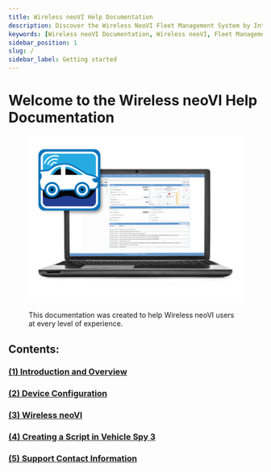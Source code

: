 ```yaml
---
title: Wireless neoVI Help Documentation
description: Discover the Wireless NeoVI Fleet Management System by Intrepid Control Systems, offering advanced telematics solutions for efficient vehicle monitoring and data collection. 
keywords: [Wireless neoVI Documentation, Wireless neoVI, Fleet Management System, Telematics Solutions, Vehicle Monitoring, Data Collection, Intrepid Control Systems, Fleet Telemetry, Wireless Fleet Management, Automotive Data Logging]
sidebar_position: 1
slug: /
sidebar_label: Getting started
---
```


# Welcome to the Wireless neoVI Help Documentation

<div class="text--center wivi-img">

<figure>

![Wireless neoVI Help Documentation](./assets/Wivi_overview.png "Wireless neoVI Help Documentation")
<figcaption>This documentation was created to help Wireless neoVI users at every level of experience.</figcaption>
</figure>
</div>

## Contents:

<!-- ## **[(1) Introduction and Overview](/introduction-and-overview/)** -->

<div class="h3-custom"> 

### [(1) Introduction and Overview](/introduction-and-overview/)
### [(2) Device Configuration](/device-configuration/)
### [(3) Wireless neoVI](/wireless-neovi/)
### [(4) Creating a Script in Vehicle Spy 3](/vs3-neoVI-script/)
### [(5) Support Contact Information](/support/)

</div>
